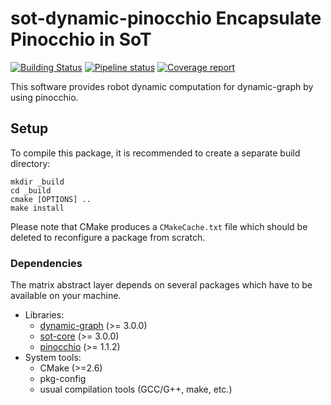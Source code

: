 sot-dynamic-pinocchio
Encapsulate Pinocchio in SoT
===========

[![Building Status](https://travis-ci.org/stack-of-tasks/sot-dynamic-pinocchio.svg?branch=master)](https://travis-ci.org/stack-of-tasks/sot-dynamic-pinocchio)
[![Pipeline status](https://gepgitlab.laas.fr/stack-of-tasks/sot-dynamic-pinocchio/badges/master/pipeline.svg)](https://gepgitlab.laas.fr/stack-of-tasks/sot-dynamic-pinocchio/commits/master)
[![Coverage report](https://gepgitlab.laas.fr/stack-of-tasks/sot-dynamic-pinocchio/badges/master/coverage.svg?job=doc-coverage)](http://projects.laas.fr/gepetto/doc/stack-of-tasks/sot-dynamic-pinocchio/master/coverage/)


This software provides robot dynamic computation for dynamic-graph
by using pinocchio.

Setup
-----

To compile this package, it is recommended to create a separate build
directory:

    mkdir _build
    cd _build
    cmake [OPTIONS] ..
    make install

Please note that CMake produces a `CMakeCache.txt` file which should
be deleted to reconfigure a package from scratch.


### Dependencies

The matrix abstract layer depends on several packages which
have to be available on your machine.

 - Libraries:
   - [dynamic-graph][dynamic-graph] (>= 3.0.0)
   - [sot-core][sot-core] (>= 3.0.0)
   - [pinocchio][pinocchio] (>= 1.1.2)
 - System tools:
   - CMake (>=2.6)
   - pkg-config
   - usual compilation tools (GCC/G++, make, etc.)


[dynamic-graph]: http://github.com/stack-of-tasks/dynamic-graph
[pinocchio]: http://github.com/stack-of-tasks/pinocchio
[sot-core]: http://github.com/stack-of-tasks/sot-core
